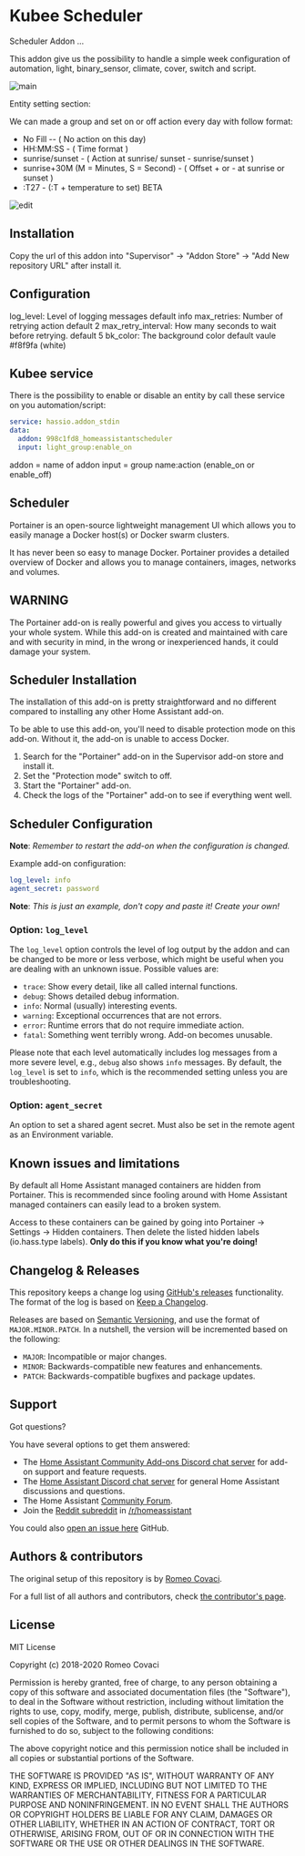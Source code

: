 # Kubee Scheduler

Scheduler Addon ...

This addon give us the possibility to handle a simple week configuration of automation, light, binary_sensor, climate, cover, switch and script.

![main](https://raw.githubusercontent.com/kubee-addons/addon-schedulerler/master/main.png)

Entity setting section:

We can made a group and set on or off action every day with follow format:

- No Fill -- ( No action on this day)
- HH:MM:SS - ( Time format )
- sunrise/sunset - ( Action at sunrise/ sunset - sunrise/sunset )
- sunrise+30M   (M = Minutes, S = Second) - ( Offset + or - at sunrise or sunset )  
- :T27 - (:T + temperature to set) BETA

![edit](https://raw.githubusercontent.com/kubee-addons/addon-schedulerler/master/edit.png)

## Installation

Copy the url of this addon into "Supervisor" -> "Addon Store" -> "Add New repository URL" after install it.

## Configuration

log_level: Level of logging messages default info
max_retries: Number of retrying action default 2
max_retry_interval: How many seconds to wait before retrying. default 5
bk_color: The background color default vaule #f8f9fa (white)

## Kubee service

There is the possibility to enable or disable an entity by call these service on you automation/script:

```yaml
service: hassio.addon_stdin
data:
  addon: 998c1fd8_homeassistantscheduler
  input: light_group:enable_on
```

addon = name of addon
input = group name:action (enable_on or enable_off)

## Scheduler

Portainer is an open-source lightweight management UI which allows you to
easily manage a Docker host(s) or Docker swarm clusters.

It has never been so easy to manage Docker. Portainer provides a detailed
overview of Docker and allows you to manage containers, images, networks and
volumes.

## WARNING

The Portainer add-on is really powerful and gives you access to virtually
your whole system. While this add-on is created and maintained with care and
with security in mind, in the wrong or inexperienced hands,
it could damage your system.

## Scheduler Installation

The installation of this add-on is pretty straightforward and no different
compared to installing any other Home Assistant add-on.

To be able to use this add-on, you'll need to disable protection mode on this
add-on. Without it, the add-on is unable to access Docker.

1. Search for the "Portainer" add-on in the Supervisor add-on store and
   install it.
1. Set the "Protection mode" switch to off.
1. Start the "Portainer" add-on.
1. Check the logs of the "Portainer" add-on to see if everything went well.

## Scheduler Configuration

**Note**: _Remember to restart the add-on when the configuration is changed._

Example add-on configuration:

```yaml
log_level: info
agent_secret: password
```

**Note**: _This is just an example, don't copy and paste it! Create your own!_

### Option: `log_level`

The `log_level` option controls the level of log output by the addon and can
be changed to be more or less verbose, which might be useful when you are
dealing with an unknown issue. Possible values are:

- `trace`: Show every detail, like all called internal functions.
- `debug`: Shows detailed debug information.
- `info`: Normal (usually) interesting events.
- `warning`: Exceptional occurrences that are not errors.
- `error`:  Runtime errors that do not require immediate action.
- `fatal`: Something went terribly wrong. Add-on becomes unusable.

Please note that each level automatically includes log messages from a
more severe level, e.g., `debug` also shows `info` messages. By default,
the `log_level` is set to `info`, which is the recommended setting unless
you are troubleshooting.

### Option: `agent_secret`

An option to set a shared agent secret. Must also be set in the remote agent
as an Environment variable.

## Known issues and limitations

By default all Home Assistant managed containers are hidden from Portainer.
This is recommended since fooling around with Home Assistant managed containers
can easily lead to a broken system.

Access to these containers can be gained by going into Portainer ->
Settings -> Hidden containers. Then delete the listed hidden labels
(io.hass.type labels). **Only do this if you know what you're doing!**

## Changelog & Releases

This repository keeps a change log using [GitHub's releases][releases]
functionality. The format of the log is based on
[Keep a Changelog][keepchangelog].

Releases are based on [Semantic Versioning][semver], and use the format
of ``MAJOR.MINOR.PATCH``. In a nutshell, the version will be incremented
based on the following:

- ``MAJOR``: Incompatible or major changes.
- ``MINOR``: Backwards-compatible new features and enhancements.
- ``PATCH``: Backwards-compatible bugfixes and package updates.

## Support

Got questions?

You have several options to get them answered:

- The [Home Assistant Community Add-ons Discord chat server][discord] for add-on
  support and feature requests.
- The [Home Assistant Discord chat server][discord-ha] for general Home
  Assistant discussions and questions.
- The Home Assistant [Community Forum][forum].
- Join the [Reddit subreddit][reddit] in [/r/homeassistant][reddit]

You could also [open an issue here][issue] GitHub.

## Authors & contributors

The original setup of this repository is by [Romeo Covaci][Romeo].

For a full list of all authors and contributors,
check [the contributor's page][contributors].

## License

MIT License

Copyright (c) 2018-2020 Romeo Covaci

Permission is hereby granted, free of charge, to any person obtaining a copy
of this software and associated documentation files (the "Software"), to deal
in the Software without restriction, including without limitation the rights
to use, copy, modify, merge, publish, distribute, sublicense, and/or sell
copies of the Software, and to permit persons to whom the Software is
furnished to do so, subject to the following conditions:

The above copyright notice and this permission notice shall be included in all
copies or substantial portions of the Software.

THE SOFTWARE IS PROVIDED "AS IS", WITHOUT WARRANTY OF ANY KIND, EXPRESS OR
IMPLIED, INCLUDING BUT NOT LIMITED TO THE WARRANTIES OF MERCHANTABILITY,
FITNESS FOR A PARTICULAR PURPOSE AND NONINFRINGEMENT. IN NO EVENT SHALL THE
AUTHORS OR COPYRIGHT HOLDERS BE LIABLE FOR ANY CLAIM, DAMAGES OR OTHER
LIABILITY, WHETHER IN AN ACTION OF CONTRACT, TORT OR OTHERWISE, ARISING FROM,
OUT OF OR IN CONNECTION WITH THE SOFTWARE OR THE USE OR OTHER DEALINGS IN THE
SOFTWARE.

[contributors]: https://github.com/kubee-addons/addon-portainer/graphs/contributors
[discord-ha]: https://discord.gg/c5DvZ4e
[discord]: https://discord.me/hassioaddons
[forum]: https://kubee.ga/68836?u=Romeo
[romeo]: https://github.com/romeocovaci
[issue]: https://github.com/kubee-addons/addon-portainer/issues
[keepchangelog]: http://keepachangelog.com/en/1.0.0/
[reddit]: https://reddit.com/r/kubeeapps
[releases]: https://github.com/kubee-addons/addon-portainer/releases
[semver]: http://semver.org/spec/v2.0.0.htm
